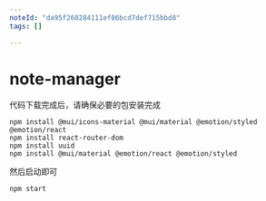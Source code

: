 ```yaml
---
noteId: "da95f260284111ef86bcd7def715bbd8"
tags: []

---
```


# note-manager

代码下载完成后，请确保必要的包安装完成

```
npm install @mui/icons-material @mui/material @emotion/styled @emotion/react
npm install react-router-dom 
npm install uuid       
npm install @mui/material @emotion/react @emotion/styled   
```

然后启动即可

```
npm start
```

